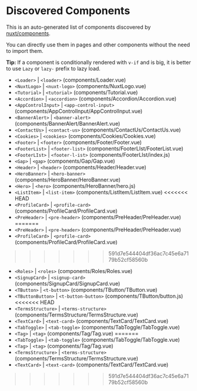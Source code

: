 # Discovered Components

This is an auto-generated list of components discovered by [nuxt/components](https://github.com/nuxt/components).

You can directly use them in pages and other components without the need to import them.

**Tip:** If a component is conditionally rendered with `v-if` and is big, it is better to use `Lazy` or `lazy-` prefix to lazy load.

- `<Loader>` | `<loader>` (components/Loader.vue)
- `<NuxtLogo>` | `<nuxt-logo>` (components/NuxtLogo.vue)
- `<Tutorial>` | `<tutorial>` (components/Tutorial.vue)
- `<Accordion>` | `<accordion>` (components/Accordion/Accordion.vue)
- `<AppControlInput>` | `<app-control-input>` (components/AppControlInput/AppControlInput.vue)
- `<BannerAlert>` | `<banner-alert>` (components/BannerAlert/BannerAlert.vue)
- `<ContactUs>` | `<contact-us>` (components/ContactUs/ContactUs.vue)
- `<Cookies>` | `<cookies>` (components/Cookies/Cookies.vue)
- `<Footer>` | `<footer>` (components/Footer/Footer.vue)
- `<FooterList>` | `<footer-list>` (components/FooterLIst/FooterList.vue)
- `<FooterLIst>` | `<footer-l-ist>` (components/FooterLIst/index.js)
- `<Gap>` | `<gap>` (components/Gap/Gap.vue)
- `<Header>` | `<header>` (components/Header/Header.vue)
- `<HeroBanner>` | `<hero-banner>` (components/HeroBanner/HeroBanner.vue)
- `<Hero>` | `<hero>` (components/HeroBanner/hero.js)
- `<ListItem>` | `<list-item>` (components/ListItem/ListItem.vue)
<<<<<<< HEAD
- `<ProfileCard>` | `<profile-card>` (components/ProfileCard/ProfileCard.vue)
- `<PreHeader>` | `<pre-header>` (components/PreHeader/PreHeader.vue)
=======
- `<PreHeader>` | `<pre-header>` (components/PreHeader/PreHeader.vue)
- `<ProfileCard>` | `<profile-card>` (components/ProfileCard/ProfileCard.vue)
>>>>>>> 591d7e544404df36ac7c45e6a7179b52cf58560b
- `<Roles>` | `<roles>` (components/Roles/Roles.vue)
- `<SignupCard>` | `<signup-card>` (components/SignupCard/SignupCard.vue)
- `<TButton>` | `<t-button>` (components/TButton/TButton.vue)
- `<TButtonButton>` | `<t-button-button>` (components/TButton/button.js)
<<<<<<< HEAD
- `<TermsStructure>` | `<terms-structure>` (components/TermsStructure/TermsStructure.vue)
- `<TextCard>` | `<text-card>` (components/TextCard/TextCard.vue)
- `<TabToggle>` | `<tab-toggle>` (components/TabToggle/TabToggle.vue)
- `<Tag>` | `<tag>` (components/Tag/Tag.vue)
=======
- `<TabToggle>` | `<tab-toggle>` (components/TabToggle/TabToggle.vue)
- `<Tag>` | `<tag>` (components/Tag/Tag.vue)
- `<TermsStructure>` | `<terms-structure>` (components/TermsStructure/TermsStructure.vue)
- `<TextCard>` | `<text-card>` (components/TextCard/TextCard.vue)
>>>>>>> 591d7e544404df36ac7c45e6a7179b52cf58560b

